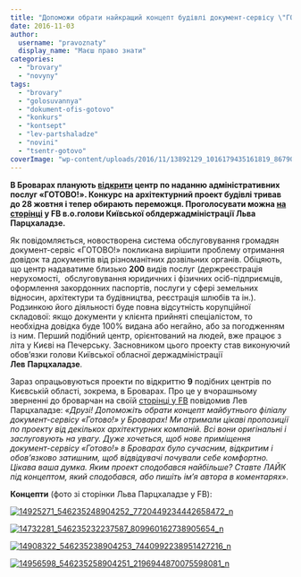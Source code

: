 ```yaml
---
title: "Допоможи обрати найкращий концепт будівлі документ-сервісу \"ГОТОВО\" у Броварах"
date: 2016-11-03
author: 
  username: "pravoznaty"
  display_name: "Маєш право знати"
categories: 
  - "brovary"
  - "novyny"
tags: 
  - "brovary"
  - "golosuvannya"
  - "dokument-ofis-gotovo"
  - "konkurs"
  - "kontsept"
  - "lev-partshaladze"
  - "novini"
  - "tsentr-gotovo"
coverImage: "wp-content/uploads/2016/11/13892129_1016179435161819_8679034082841905281_n.png"
---
```


**В Броварах планують [відкрити](https://mpz.brovary.org/ogolosheno-konkurs-na-stvorennya-filialu-gotovo-u-brovarah/) центр по наданню адміністративних послуг «ГОТОВО!». Конкурс на архітектурний проект будівлі тривав до 28 жовтня і тепер обирають переможця. Проголосувати можна [на сторінці](https://www.facebook.com/lev.partskhaladze/posts/651158681705244) у FB в.о.голови Київської облдержадміністрації Льва Парцхаладзе.**

Як повідомляється, новостворена система обслуговування громадян документ-сервіс «ГОТОВО!» покликана вирішити проблему отримання довідок та документів від різноманітних дозвільних органів. Обіцяють, що центр надаватиме близько **200** видів послуг (держреєстрація нерухомості,  обслуговування юридичних і фізичних осіб-підприємців, оформлення закордонних паспортів, послуги у сфері земельних відносин, архітектури та будівництва, реєстрація шлюбів та ін.). Родзинкою його діяльності буде повна відсутність корупційної складової: якщо документи у клієнта прийняті спеціалістом, то необхідна довідка буде 100% видана або негайно, або за погодженням із ним. Перший подібний центр, орієнтований на людей, вже працює з літа у Києві на Печерську. Засновником цього проекту став виконуючий обов’язки голови Київської обласної держадміністрації **Лев** **Парцхаладзе**.

Зараз опрацьовуються проекти по відкриттю **9** подібних центрів по Києвській області, зокрема, в Броварах. Про це у вчорашньому зверненні до броварчан на своїй [сторінці у FB](https://www.facebook.com/lev.partskhaladze/posts/651158681705244) повідомив Лев Парцхаладзе: _«Друзі! Допоможіть обрати концепт майбутнього філіалу документ-сервісу «Готово!» у Броварах! Ми отримали цікаві пропозиції по проекту від декількох архітектурних компаній. Всі вони оригінальні і заслуговують на увагу. Дуже хочеться, щоб нове приміщення документ-сервісу «Готово!» в Броварах було сучасним, відкритим і обов’язково затишним, щоб відвідувачі почували себе комфортно. Цікава ваша думка. Яким проект сподобався найбільше? Ставте ЛАЙК під концептом, який сподобався, або пишіть ім’я автора в коментарях»._

**Концепти** (фото зі сторінки Льва Парцхаладзе у FB):

[![14925271_546235248904252_7720449234442658472_n](https://mpz.brovary.org/wp-content/uploads/2016/11/14925271_546235248904252_7720449234442658472_n.jpg)](https://mpz.brovary.org/wp-content/uploads/2016/11/14925271_546235248904252_7720449234442658472_n.jpg)

[![14732281_546235232237587_809960162738905654_n](https://mpz.brovary.org/wp-content/uploads/2016/11/14732281_546235232237587_809960162738905654_n.jpg)](https://mpz.brovary.org/wp-content/uploads/2016/11/14732281_546235232237587_809960162738905654_n.jpg)

[![14908322_546235238904253_7440992238951427216_n](https://mpz.brovary.org/wp-content/uploads/2016/11/14908322_546235238904253_7440992238951427216_n.jpg)](https://mpz.brovary.org/wp-content/uploads/2016/11/14908322_546235238904253_7440992238951427216_n.jpg)

[![14956598_546235258904251_2196944870075598081_n](https://mpz.brovary.org/wp-content/uploads/2016/11/14956598_546235258904251_2196944870075598081_n.jpg)](https://mpz.brovary.org/wp-content/uploads/2016/11/14956598_546235258904251_2196944870075598081_n.jpg)
